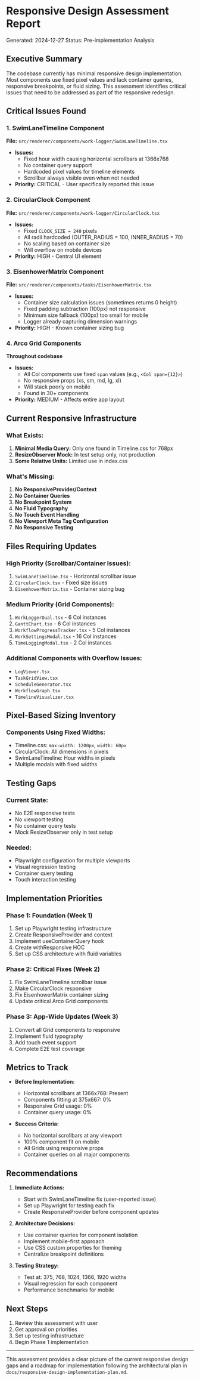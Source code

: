 # Responsive Design Assessment Report

Generated: 2024-12-27
Status: Pre-implementation Analysis

## Executive Summary

The codebase currently has minimal responsive design implementation. Most components use fixed pixel values and lack container queries, responsive breakpoints, or fluid sizing. This assessment identifies critical issues that need to be addressed as part of the responsive redesign.

## Critical Issues Found

### 1. SwimLaneTimeline Component
**File:** `src/renderer/components/work-logger/SwimLaneTimeline.tsx`
- **Issues:**
  - Fixed hour width causing horizontal scrollbars at 1366x768
  - No container query support
  - Hardcoded pixel values for timeline elements
  - Scrollbar always visible even when not needed
- **Priority:** CRITICAL - User specifically reported this issue

### 2. CircularClock Component  
**File:** `src/renderer/components/work-logger/CircularClock.tsx`
- **Issues:**
  - Fixed `CLOCK_SIZE = 240` pixels
  - All radii hardcoded (OUTER_RADIUS = 100, INNER_RADIUS = 70)
  - No scaling based on container size
  - Will overflow on mobile devices
- **Priority:** HIGH - Central UI element

### 3. EisenhowerMatrix Component
**File:** `src/renderer/components/tasks/EisenhowerMatrix.tsx`
- **Issues:**
  - Container size calculation issues (sometimes returns 0 height)
  - Fixed padding subtraction (100px) not responsive
  - Minimum size fallback (100px) too small for mobile
  - Logger already capturing dimension warnings
- **Priority:** HIGH - Known container sizing bug

### 4. Arco Grid Components
**Throughout codebase**
- **Issues:**
  - All Col components use fixed `span` values (e.g., `<Col span={12}>`)
  - No responsive props (xs, sm, md, lg, xl)
  - Will stack poorly on mobile
  - Found in 30+ components
- **Priority:** MEDIUM - Affects entire app layout

## Current Responsive Infrastructure

### What Exists:
1. **Minimal Media Query:** Only one found in Timeline.css for 768px
2. **ResizeObserver Mock:** In test setup only, not production
3. **Some Relative Units:** Limited use in index.css

### What's Missing:
1. **No ResponsiveProvider/Context**
2. **No Container Queries** 
3. **No Breakpoint System**
4. **No Fluid Typography**
5. **No Touch Event Handling**
6. **No Viewport Meta Tag Configuration**
7. **No Responsive Testing**

## Files Requiring Updates

### High Priority (Scrollbar/Container Issues):
1. `SwimLaneTimeline.tsx` - Horizontal scrollbar issue
2. `CircularClock.tsx` - Fixed size issues
3. `EisenhowerMatrix.tsx` - Container sizing bug

### Medium Priority (Grid Components):
1. `WorkLoggerDual.tsx` - 6 Col instances
2. `GanttChart.tsx` - 6 Col instances  
3. `WorkflowProgressTracker.tsx` - 5 Col instances
4. `WorkSettingsModal.tsx` - 16 Col instances
5. `TimeLoggingModal.tsx` - 2 Col instances

### Additional Components with Overflow Issues:
- `LogViewer.tsx`
- `TaskGridView.tsx`
- `ScheduleGenerator.tsx`
- `WorkflowGraph.tsx`
- `TimelineVisualizer.tsx`

## Pixel-Based Sizing Inventory

### Components Using Fixed Widths:
- Timeline.css: `max-width: 1200px`, `width: 60px`
- CircularClock: All dimensions in pixels
- SwimLaneTimeline: Hour widths in pixels
- Multiple modals with fixed widths

## Testing Gaps

### Current State:
- No E2E responsive tests
- No viewport testing
- No container query tests
- Mock ResizeObserver only in test setup

### Needed:
- Playwright configuration for multiple viewports
- Visual regression testing
- Container query testing
- Touch interaction testing

## Implementation Priorities

### Phase 1: Foundation (Week 1)
1. Set up Playwright testing infrastructure
2. Create ResponsiveProvider and context
3. Implement useContainerQuery hook
4. Create withResponsive HOC
5. Set up CSS architecture with fluid variables

### Phase 2: Critical Fixes (Week 2)
1. Fix SwimLaneTimeline scrollbar issue
2. Make CircularClock responsive
3. Fix EisenhowerMatrix container sizing
4. Update critical Arco Grid components

### Phase 3: App-Wide Updates (Week 3)
1. Convert all Grid components to responsive
2. Implement fluid typography
3. Add touch event support
4. Complete E2E test coverage

## Metrics to Track

- **Before Implementation:**
  - Horizontal scrollbars at 1366x768: Present
  - Components fitting at 375x667: 0%
  - Responsive Grid usage: 0%
  - Container query usage: 0%

- **Success Criteria:**
  - No horizontal scrollbars at any viewport
  - 100% component fit on mobile
  - All Grids using responsive props
  - Container queries on all major components

## Recommendations

1. **Immediate Actions:**
   - Start with SwimLaneTimeline fix (user-reported issue)
   - Set up Playwright for testing each fix
   - Create ResponsiveProvider before component updates

2. **Architecture Decisions:**
   - Use container queries for component isolation
   - Implement mobile-first approach
   - Use CSS custom properties for theming
   - Centralize breakpoint definitions

3. **Testing Strategy:**
   - Test at: 375, 768, 1024, 1366, 1920 widths
   - Visual regression for each component
   - Performance benchmarks for mobile

## Next Steps

1. Review this assessment with user
2. Get approval on priorities
3. Set up testing infrastructure
4. Begin Phase 1 implementation

---

This assessment provides a clear picture of the current responsive design gaps and a roadmap for implementation following the architectural plan in `docs/responsive-design-implementation-plan.md`.